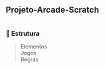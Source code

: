 ## Projeto-Arcade-Scratch
<h1 align = "center">

</h1>

### 🧩 Estrutura
 > Elementos <br>
 > Jogos <br>
 > Regras <br>
